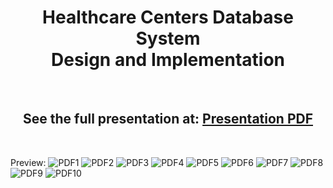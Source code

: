 <h1 align='center'> Healthcare Centers Database System <br> Design and Implementation</h1>


&nbsp;


<h2 align='center'> See the full presentation at: 
<a href="https://github.com/ShhmonDai/Healthcare-Centers-MySQL/blob/main/ProjectPresentation.pdf">Presentation PDF</a>
</h2>

&nbsp;

Preview:
![PDF1](Readme/ProjectPresentation_Page_01.jpg "PDF 1")
![PDF2](Readme/ProjectPresentation_Page_02.jpg "PDF 2")
![PDF3](Readme/ProjectPresentation_Page_03.jpg "PDF 3")
![PDF4](Readme/ProjectPresentation_Page_04.jpg "PDF 4")
![PDF5](Readme/ProjectPresentation_Page_05.jpg "PDF 5")
![PDF6](Readme/ProjectPresentation_Page_06.jpg "PDF 6")
![PDF7](Readme/ProjectPresentation_Page_07.jpg "PDF 7")
![PDF8](Readme/ProjectPresentation_Page_08.jpg "PDF 8")
![PDF9](Readme/ProjectPresentation_Page_09.jpg "PDF 9")
![PDF10](Readme/ProjectPresentation_Page_10.jpg "PDF 10")
